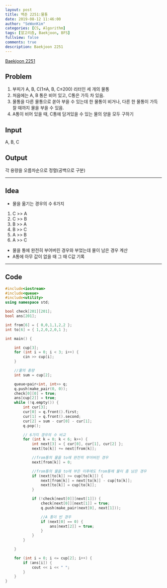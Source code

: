 ```yaml
---
layout: post
title: 백준 2251:물통
date: 2019-08-12 11:46:00
author: "SeWonKim"
categories: [CS, Algorithm]
tags: [알고리즘, Baekjoon, BFS]
fullview: false
comments: true
description: Baekjoon 2251
---
```


[Baekjoon 2251](https://www.acmicpc.net/problem/2251)

## Problem

1. 부피가 A, B, C(1≤A, B, C≤200) 리터인 세 개의 물통
2. 처음에는 A, B 통은 비어 있고, C통은 가득 차 있음.
3. 물통을 다른 물통으로 쏟아 부을 수 있는데 한 물통이 비거나, 다른 한 물통이 가득 찰 때까지 물을 부을 수 있음.
4. A통이 비어 있을 때, C통에 담겨있을 수 있는 물의 양을 모두 구하기

## Input

A, B, C

## Output

각 용량을 오름차순으로 정렬(공백으로 구분)

---

## Idea

- 물을 옮기는 경우의 수 6가지

1. C >> A
2. C >> B
3. B >> A
4. B >> C
5. A >> B
6. A >> C

- 물을 통에 완전히 부어버린 경우와 부었는데 물이 남은 경우 계산
- A통에 아무 값이 없을 때 그 때 C값 기록

---

## Code

```cpp
#include<iostream>
#include<queue>
#include<utility>
using namespace std;

bool check[201][201];
bool ans[201];

int from[6] = { 0,0,1,1,2,2 };
int to[6] = { 1,2,0,2,0,1 };

int main() {

	int cup[3];
	for (int i = 0; i < 3; i++) {
		cin >> cup[i];
	}

	//물의 총량
	int sum = cup[2];

	queue<pair<int, int>> q;
	q.push(make_pair(0, 0));
	check[0][0] = true;
	ans[cup[2]] = true;
	while (!q.empty()) {
		int cur[3];
		cur[0] = q.front().first;
		cur[1] = q.front().second;
		cur[2] = sum - cur[0] - cur[1];
		q.pop();

		// 6가지 경우의 수 비교
		for (int k = 0; k < 6; k++) {
			int next[3] = { cur[0], cur[1], cur[2] };
			next[to[k]] += next[from[k]];

			//from통의 물을 to에 완전히 부어버린 경우
			next[from[k]] = 0;

			//from통의 물을 to에 부은 이후에도 from통에 물이 좀 남은 경우
			if (next[to[k]] >= cup[to[k]]) {
				next[from[k]] = next[to[k]] - cup[to[k]];
				next[to[k]] = cup[to[k]];
			}

			if (!check[next[0]][next[1]]) {
				check[next[0]][next[1]] = true;
				q.push(make_pair(next[0], next[1]));

				//A 통이 빈 경우
				if (next[0] == 0) {
					ans[next[2]] = true;
				}
			}
		}

	}

	for (int i = 0; i <= cup[2]; i++) {
		if (ans[i]) {
			cout << i << " ";
		}
	}
}
```

